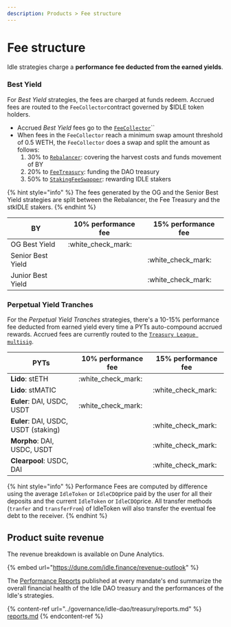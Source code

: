 ```yaml
---
description: Products > Fee structure
---
```


# Fee structure

Idle strategies charge a **performance fee deducted from the earned yields**.&#x20;

### Best Yield

For _Best Yield_ strategies, the fees are charged at funds redeem. Accrued fees are routed to the `FeeCollector`contract governed by $IDLE token holders.

* Accrued _Best Yield_ fees go to the [`FeeCollector`](https://etherscan.io/address/0xBecC659Bfc6EDcA552fa1A67451cC6b38a0108E4)``
* When fees in the `FeeCollector` reach a minimum swap amount threshold of 0.5 WETH, the `FeeCollector` does a swap and split the amount as follows:&#x20;
  1. 30% to [`Rebalancer`](https://etherscan.io/address/0xb3c8e5534f0063545cbbb7ce86854bf42db8872b): covering the harvest costs and funds movement of BY
  2. 20% to [`FeeTreasury`](https://etherscan.io/address/0x69a62C24F16d4914a48919613e8eE330641Bcb94): funding the DAO treasury
  3. 50% to [`StakingFeeSwapper`](https://etherscan.io/address/0x1594375eee2481ca5c1d2f6ce15034816794e8a3): rewarding IDLE stakers

{% hint style="info" %}
The fees generated by the OG and the Senior Best Yield strategies are split between the Rebalancer, the Fee Treasury and the stkIDLE stakers.&#x20;
{% endhint %}

| BY                | 10% performance fee  | 15% performance fee  |
| ----------------- | -------------------- | -------------------- |
| OG Best Yield     | :white\_check\_mark: |                      |
| Senior Best Yield |                      | :white\_check\_mark: |
| Junior Best Yield |                      | :white\_check\_mark: |

### Perpetual Yield Tranches

For the _Perpetual Yield Tranches_ strategies, there's a 10-15% performance fee deducted from earned yield every time a PYTs auto-compound accrued rewards. Accrued fees are currently routed to the [`Treasury League multisig`](https://etherscan.io/address/0xFb3bD022D5DAcF95eE28a6B07825D4Ff9C5b3814).

| PYTs                                 | 10% performance fee  | 15% performance fee  |
| ------------------------------------ | -------------------- | -------------------- |
| **Lido**: stETH                      | :white\_check\_mark: |                      |
| **Lido**: stMATIC                    |                      | :white\_check\_mark: |
| **Euler**: DAI, USDC, USDT           | :white\_check\_mark: |                      |
| **Euler**: DAI, USDC, USDT (staking) |                      | :white\_check\_mark: |
| **Morpho**: DAI, USDC, USDT          |                      | :white\_check\_mark: |
| **Clearpool**: USDC, DAI             |                      | :white\_check\_mark: |

{% hint style="info" %}
Performance Fees are computed by difference using the average `IdleToken` or `IdleCDO`price paid by the user for all their deposits and the current `IdleToken` or `IdleCDO`price. All transfer methods (`tranfer` and `transferFrom`) of IdleToken will also transfer the eventual fee debt to the receiver.
{% endhint %}

## Product suite revenue

The revenue breakdown is available on Dune Analytics.&#x20;

{% embed url="https://dune.com/idle.finance/revenue-outlook" %}

The [Performance Reports](../governance/idle-dao/treasury/reports.md) published at every mandate's end summarize the overall financial health of the Idle DAO treasury and the performances of the Idle's strategies.

{% content-ref url="../governance/idle-dao/treasury/reports.md" %}
[reports.md](../governance/idle-dao/treasury/reports.md)
{% endcontent-ref %}
